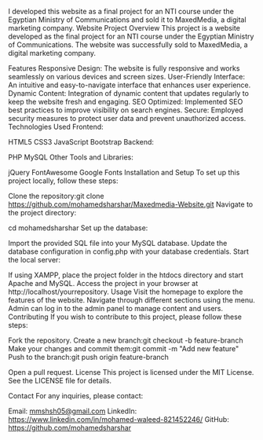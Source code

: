 I developed this website as a final project for an NTI course under the Egyptian Ministry of Communications and sold it to MaxedMedia, a digital marketing company.
Website Project
Overview
This project is a website developed as the final project for an NTI course under the Egyptian Ministry of Communications. The website was successfully sold to MaxedMedia, a digital marketing company.

Features
Responsive Design: The website is fully responsive and works seamlessly on various devices and screen sizes.
User-Friendly Interface: An intuitive and easy-to-navigate interface that enhances user experience.
Dynamic Content: Integration of dynamic content that updates regularly to keep the website fresh and engaging.
SEO Optimized: Implemented SEO best practices to improve visibility on search engines.
Secure: Employed security measures to protect user data and prevent unauthorized access.
Technologies Used
Frontend:

HTML5
CSS3
JavaScript
Bootstrap
Backend:

PHP
MySQL
Other Tools and Libraries:

jQuery
FontAwesome
Google Fonts
Installation and Setup
To set up this project locally, follow these steps:

Clone the repository:git clone https://github.com/mohamedsharshar/Maxedmedia-Website.git
Navigate to the project directory:

cd mohamedsharshar
Set up the database:

Import the provided SQL file into your MySQL database.
Update the database configuration in config.php with your database credentials.
Start the local server:

If using XAMPP, place the project folder in the htdocs directory and start Apache and MySQL.
Access the project in your browser at http://localhost/yourrepository.
Usage
Visit the homepage to explore the features of the website.
Navigate through different sections using the menu.
Admin can log in to the admin panel to manage content and users.
Contributing
If you wish to contribute to this project, please follow these steps:

Fork the repository.
Create a new branch:git checkout -b feature-branch
Make your changes and commit them:git commit -m "Add new feature"
Push to the branch:git push origin feature-branch

Open a pull request.
License
This project is licensed under the MIT License. See the LICENSE file for details.

Contact
For any inquiries, please contact:

Email: mmshsh05@gmail.com
LinkedIn: https://www.linkedin.com/in/mohamed-waleed-821452246/
GitHub: https://github.com/mohamedsharshar



